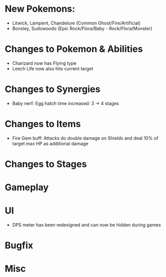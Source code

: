 # New Pokemons:
- Litwick, Lampent, Chandelure (Common Ghost/Fire/Artificial)
- Bonsley, Sudowoodo (Epic Rock/Flora/Baby - Rock/Flora/Monster)

# Changes to Pokemon & Abilities
- Charizard now has Flying type
- Leech Life now also hits current target

# Changes to Synergies
- Baby nerf: Egg hatch time increased: 3 → 4 stages

# Changes to Items
- Fire Gem buff: Attacks do double damage on Shields and deal 10% of target max HP as additional damage

# Changes to Stages


# Gameplay

# UI
- DPS meter has been redesigned and can now be hidden during games

# Bugfix

# Misc
